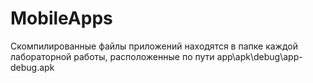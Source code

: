 # MobileApps
Скомпилированные файлы приложений находятся в папке каждой лабораторной работы, расположенные по пути app\apk\debug\app-debug.apk

